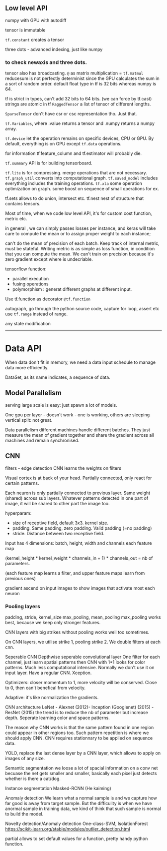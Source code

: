 ## Low level API

numpy with GPU with autodiff

tensor is immutable

```tf.constant``` creates a tensor

three dots - advanced indexing, just like numpy
### to check newaxis and three dots.

tensor also has broadcasting. 
```@``` as matrix multiplication = ```tf.matmul```
reducesum is not perfectly determinist since the GPU calculates the sum in a sort of random
order. 
default float type in tf is 32 bits whereas numpy is 64. 

tf is strict in types, can't add 32 bits to 64 bits. (we can force by tf.cast)
strings are atomic in tf
```RaggedTensor``` a list of tensor of different lengths. 

```SparseTensor``` don't have csr or csc representation tho. Just that. 

```tf.Variables```, where .value returns a tensor and .numpy returns a numpy array.

```tf.device``` let the operation remains on specific devices, CPU or GPU. By default, everything is on GPU except ```tf.data``` operations. 

for information
tf.feature_column and tf.estimator will probably die.

```tf.summary``` API is for building tensorboard.

```tf.lite``` is for compressing. merge operations that are not necessary. 
```tf.graph_util``` converts into computational graph. 
```tf.saved_model``` includes everything includes the training operations. 
```tf.xla``` some operation optimization on graph. some boost on sequence of small operations for ex. 

tf.sets allows to do union, intersect etc.
tf.nest nest of structure that contains tensors. 

Most of time, when we code low level API, it's for custom cost function, metric etc. 

in general , we can simply passes losses per instance, and keras will take care to compute the mean or to assign proper weight to each instance;

can't do the mean of precision of each batch.
Keep track of internal metric, must be stateful. Writing metric is as simple as loss function, in condition that you can compute the mean. 
We can't train on precision because it's zero gradient except where is undecriable. 

tensorflow function:
- parallel execution
- fusing operations
- polymorphism : generat different graphs at different input. 


Use tf.function as decorator ```@tf.function```

autograph, go through the python source code, capture for loop, assert etc 
use ```tf.range``` instead of range. 

any state modification 

---
# Data API

When data don't fit in memory, we need a data input schedule to manage data more efficiently.

DataSet, as its name indicates, a sequence of data. 

## Model Parallelism
serving large scale is easy: just spawn a lot of models. 

One gpu per layer - doesn't work - one is working, others are sleeping
vertical split: not great. 

Data parallelism
different machines handle different batches. They just measure the mean of gradient together and share the gradient across all machines and remain synchronised. 

## CNN
filters - edge detection
CNN learns the weights on filters

Visual cortex is at back of your head. Partially connected, only react for certain patterns.

Each neuron is only partially connected to previous layer. Same weight (shared) across sub layers. Whatever patterns detected in one part of image, it will be shared to other part the image too. 

hyperparam:
- size of receptive field, default 3x3. kernel size. 
- padding. Same padding, zero padding. Valid padding (=no padding)
- stride. Distance between two receptive field. 

Input has 4 dimensions: batch, height, width and channels
each feature map 

(kernel_height * kernel_weight * channels_in + 1) * channels_out = nb of parameters. 

(each feature map learns a filter, and upper feature maps learn from previous ones)

gradient ascend on input images to show images that activate most each neuron

### Pooling layers
padding, stride, kernel_size
max_pooling, mean_pooling
max_pooling works best, because we keep only stronger features. 

CNN layers with big strikes without pooling works well too sometimes.

On CNN layers, we utilise strike 1, pooling strike 2. We double filters at each cnn. 

Seperable CNN
Depthwise seperable convolutional layer
One filter for each channel, just learn spatial patterns
then CNN with 1*1 looks for color patterns. Much less computational intensive. Normally we don't use it on input layer. Have a regular CNN. 
Xception. 

Optimizers:
closer momentum to 1, more velocity will be conserved. Close to 0, then can't benefical from velocity. 

Adaptive: it's like normalization the gradients. 

CNN architecture
LeNet - Alexnet (2012)- Inception (Googlenet) (2015) - ResNet (2015) 
the trend is to reduce the nb of parameter but increase depth. Seperate learning color and space patterns. 

The reason why CNN works is that the same pattern found in one region could appear in other regions too. Such pattern repetition is where we should apply CNN. CNN requires stationnary to be applied on sequence data. 

YOLO, replace the last dense layer by a CNN layer, which allows to apply on images of any size. 

Semantic segmentation
we loose a lot of spacial information on a conv net becuase the net gets smaller and smaller, basically each pixel just detects whether is there a cat/dog. 

Instance segmentation
Masked-RCNN (He kaiming)

Anomaly detection
We learn what a normal sample is and we capture how far good is away from target sample. But the difficulity is when we have anormal sample in training data, we kind of think that such sample is normal to build the model. 

Novelty detection/Anomaly detection
One-class-SVM, IsolationForest
https://scikit-learn.org/stable/modules/outlier_detection.html

partial allows to set default values for a function, pretty handy python function.
